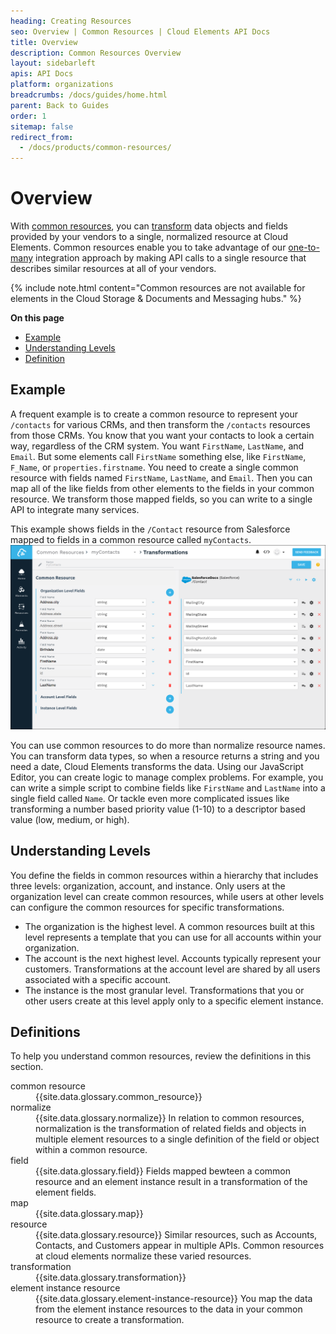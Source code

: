 ```yaml
---
heading: Creating Resources
seo: Overview | Common Resources | Cloud Elements API Docs
title: Overview
description: Common Resources Overview
layout: sidebarleft
apis: API Docs
platform: organizations
breadcrumbs: /docs/guides/home.html
parent: Back to Guides
order: 1
sitemap: false
redirect_from:
  - /docs/products/common-resources/
---
```


# Overview

With  <a href="#" data-toggle="tooltip" data-original-title="{{site.data.glossary.common_resource}}">common resources</a>, you can <a href="#" data-toggle="tooltip" data-original-title="{{site.data.glossary.transformation}}">transform</a> data objects and fields provided by your vendors to a single, normalized resource at Cloud Elements. Common resources enable you to take advantage of our <a href="#" data-toggle="tooltip" data-original-title="{{site.data.glossary.one-to-many}}">one-to-many</a> integration approach by making API calls to a single resource that describes similar resources at all of your vendors.

{% include note.html content="Common resources are not available for elements in the Cloud Storage & Documents and Messaging hubs." %}

__On this page__

* [Example](#example)
* [Understanding Levels](#understanding-levels)
* [Definition](#definitions)

## Example
A frequent example is to create a common resource to represent your `/contacts` for various CRMs, and then transform the `/contacts` resources from those CRMs. You know that you want your contacts to look a certain way, regardless of the CRM system. You want `FirstName`, `LastName`, and `Email`. But some elements call `FirstName` something else, like `FirstName`, `F_Name`, or `properties.firstname`. You need to create a single common resource with fields named `FirstName`, `LastName`, and `Email`. Then you can map all of the like fields from other elements to the fields in your common resource. We transform those mapped fields,  so you can write to a single API to integrate many services.

This example shows fields in the `/Contact` resource from Salesforce mapped to fields in a common resource called `myContacts`.
![Transformations Page](img/Example_MyContacts.png)

You can use common resources to do more than normalize resource names. You can transform data types, so when a resource returns a string and you need a date, Cloud Elements transforms the data. Using our JavaScript Editor, you can create logic to manage complex problems. For example, you can write a simple script to combine fields like `FirstName` and `LastName` into a single field called `Name`. Or tackle even more complicated issues like transforming a number based priority value (1-10) to a descriptor based value (low, medium, or high).

## Understanding Levels

You define the fields in common resources within a hierarchy that includes three levels: organization, account, and instance. Only users at the organization level can create common resources, while users at other levels can configure the common resources for specific transformations.

* The organization is the highest level. A common resources built at this level represents a template that you can use for all accounts within your organization.
* The account is the next highest level. Accounts typically represent your customers. Transformations at the account level are shared by all users associated with a specific account.
* The instance is the most granular level. Transformations that you or other users create at this level apply only to a specific element instance.

## Definitions

To help you understand common resources, review the definitions in this section.

<dl>

<dt id="Common-resource">common resource</dt>
<dd>{{site.data.glossary.common_resource}}</dd>

<dt id="normalized">normalize</dt>
<dd>{{site.data.glossary.normalize}} In relation to common resources, normalization is the transformation of related fields and objects in multiple element resources to a single definition of the field or object within a common resource.</dd>

<dt id="field">field</dt>
<dd>{{site.data.glossary.field}} Fields mapped bewteen a common resource and an element instance result in a transformation of the element fields.</dd>

<dt id="map">map</dt>
<dd>{{site.data.glossary.map}}</dd>

<dt id="resource">resource</dt>
<dd>{{site.data.glossary.resource}} Similar resources, such as Accounts, Contacts, and Customers appear in multiple APIs. Common resources at cloud elements normalize these varied resources.</dd>

<dt id="transformation">transformation</dt>
<dd>{{site.data.glossary.transformation}}</dd>

<dt id="element-instance-resource">element instance resource</dt>
<dd>{{site.data.glossary.element-instance-resource}} You map the data from the element instance resources to the data in your common resource to create a transformation.</dd>
</dl>
